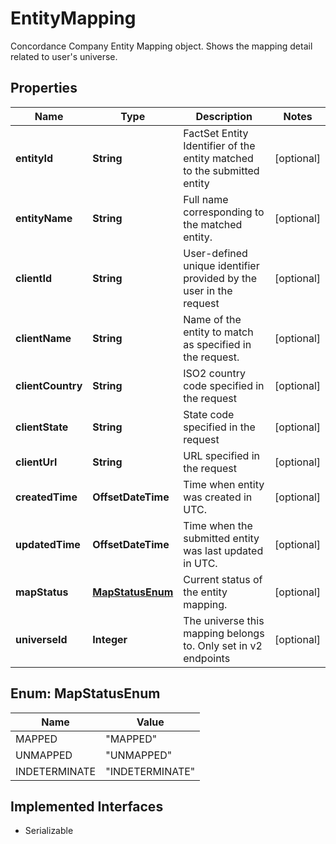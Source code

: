 

# EntityMapping

Concordance Company Entity Mapping object. Shows the mapping detail related to user's universe. 

## Properties

Name | Type | Description | Notes
------------ | ------------- | ------------- | -------------
**entityId** | **String** | FactSet Entity Identifier of the entity matched to the submitted entity |  [optional]
**entityName** | **String** | Full name corresponding to the matched entity. |  [optional]
**clientId** | **String** | User-defined unique identifier provided by the user in the request |  [optional]
**clientName** | **String** | Name of the entity to match as specified in the request. |  [optional]
**clientCountry** | **String** | ISO2 country code specified in the request |  [optional]
**clientState** | **String** | State code specified in the request |  [optional]
**clientUrl** | **String** | URL specified in the request |  [optional]
**createdTime** | **OffsetDateTime** | Time when entity was created in UTC. |  [optional]
**updatedTime** | **OffsetDateTime** | Time when the submitted entity was last updated in UTC. |  [optional]
**mapStatus** | [**MapStatusEnum**](#MapStatusEnum) | Current status of the entity mapping. |  [optional]
**universeId** | **Integer** | The universe this mapping belongs to. Only set in v2 endpoints  |  [optional]



## Enum: MapStatusEnum

Name | Value
---- | -----
MAPPED | &quot;MAPPED&quot;
UNMAPPED | &quot;UNMAPPED&quot;
INDETERMINATE | &quot;INDETERMINATE&quot;


## Implemented Interfaces

* Serializable


